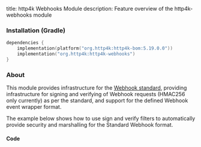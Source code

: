 title: http4k Webhooks Module
description: Feature overview of the http4k-webhooks module

### Installation (Gradle)

```kotlin
dependencies {
    implementation(platform("org.http4k:http4k-bom:5.19.0.0"))
    implementation("org.http4k:http4k-webhooks")
}
```

### About

This module provides infrastructure for the [Webhook standard](https://www.standardwebhooks.com/), providing infrastructure for 
signing and verifying of Webhook requests (HMAC256 only currently) as per the standard, and support for the defined Webhook event wrapper format.

The example below shows how to use sign and verify filters to automatically provide security and marshalling for the Standard Webhook format.

#### Code [<img class="octocat"/>](https://github.com/http4k/http4k/blob/master/src/docs/guide/reference/webhooks/example.kt)

<script src="https://gist-it.appspot.com/https://github.com/http4k/http4k/blob/master/src/docs/guide/reference/webhooks/example.kt"></script>

[http4k]: https://http4k.org
